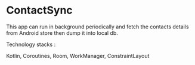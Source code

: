 # ContactSync

This app can run in background periodically and fetch the contacts details from Android store then dump it into local db.

Technology stacks : 

Kotlin, Coroutines, Room, WorkManager, ConstraintLayout

